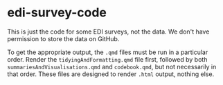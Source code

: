 # edi-survey-code
This is just the code for some EDI surveys, not the data. We don't have permission to store the data on GitHub.

To get the appropriate output, the `.qmd` files must be run in a particular order. Render the `tidyingAndFormatting.qmd` file first, followed by both `summariesAndVisualisations.qmd` and `codebook.qmd`, but not necessarily in that order. These files are designed to render `.html` output, nothing else.